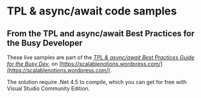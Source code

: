 # TPL & async/await code samples

## From the TPL and async/await Best Practices for the Busy Developer

These live samples are part of the [*TPL & async/await Best Practices Guide for the Busy Dev*](https://scalablenotions.wordpress.com/2015/05/02/tpl-and-asyncawait-best-practices-for-the-busy-developer/), on [https://scalablenotions.wordpress.com/](https://scalablenotions.wordpress.com/).

The solution require .Net 4.5 to compile, which you can get for free with Visual Studio Community Edition.
